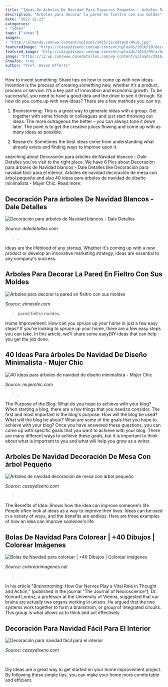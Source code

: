 ```yaml
---
title: "Ideas De Arboles De Navidad Para Espacios Pequeños ~ Arboles Para Decorar La Pared En Fieltro Con Sus Moldes"
description: "Arboles para decorar la pared en fieltro con sus moldes"
date: "2022-12-23"
categories:
- "ideas"
tags: ["ideas"]
images:
- "http://elmasde.com/wp-content/uploads/2015/12/edt8cd-MGi8.jpg"
featuredImage: "https://casaydiseno.com/wp-content/uploads/2016/10/decoracion-para-navidad-facil-interiores.jpg"
featured_image: "http://casaydiseno.com/wp-content/uploads/2015/09/arboles-navidad-decoracion-mesa-bonito.jpg"
image: "https://i2.wp.com/www.daledetalles.com/wp-content/uploads/2016/11/decoracion-para-arbol-de-navidad-blanco3.jpg"
ShowToc: true
author: "Prof. Davon Effertz"
---
```



How to invent something: Share tips on how to come up with new ideas.
Invention is the process of creating something new, whether it’s a product, process or service. It’s a key part of innovation and economic growth. To be successful, you need to have a good idea and the drive to see it through.
So how do you come up with new ideas? There are a few methods you can try:

1. Brainstorming: This is a great way to generate ideas with a group. Get together with some friends or colleagues and just start throwing out ideas. The more outrageous the better – you can always tone it down later. The point is to get the creative juices flowing and come up with as many ideas as possible.

2. Research: Sometimes the best ideas come from understanding what already exists and finding ways to improve upon it.

	

		
searching about Decoración para árboles de Navidad blancos - Dale Detalles you've visit to the right place. We have 6 Pics about Decoración para árboles de Navidad blancos - Dale Detalles like Decoración para navidad fácil para el interior, Arboles de navidad decoración de mesa con árbol pequeño and also 40 ideas para árboles de navidad de diseño minimalista - Mujer Chic. Read more:
		
    
## Decoración Para árboles De Navidad Blancos - Dale Detalles

<img loading=lazy src="https://i2.wp.com/www.daledetalles.com/wp-content/uploads/2016/11/decoracion-para-arbol-de-navidad-blanco3.jpg" onerror="this.onerror=null;this.src='https://tse2.mm.bing.net/th?id=OIP.EazBPXULNO1jaxZijNooGAHaH-&amp;pid=15.1';" alt="Decoración para árboles de Navidad blancos - Dale Detalles">

_Source: daledetalles.com_

>. 

	

Ideas are the lifeblood of any startup. Whether it's coming up with a new product or develop an innovative marketing strategy, ideas are essential to any company's success.

    
## Arboles Para Decorar La Pared En Fieltro Con Sus Moldes

<img loading=lazy src="http://elmasde.com/wp-content/uploads/2015/12/edt8cd-MGi8.jpg" onerror="this.onerror=null;this.src='https://tse1.mm.bing.net/th?id=OIP.om6G37y085ioPFWBROWhUwAAAA&amp;pid=15.1';" alt="Arboles para decorar la pared en fieltro con sus moldes">

_Source: elmasde.com_

>pared fieltro moldes. 

	

Home Improvement: How can you spruce up your home in just a few easy steps?
If you're looking to spruce up your home, there are a few easy steps you can take. In this article, we'll share some easyDIY ideas that can help you get the job done.

    
## 40 Ideas Para árboles De Navidad De Diseño Minimalista - Mujer Chic

<img loading=lazy src="https://mujerchic.com/wp-content/uploads/2017/11/arbol-de-navidad-de-material-reciclado.png" onerror="this.onerror=null;this.src='https://tse2.mm.bing.net/th?id=OIP.v0_n9MsNqDze5raP7wIAggHaLl&amp;pid=15.1';" alt="40 ideas para árboles de navidad de diseño minimalista - Mujer Chic">

_Source: mujerchic.com_

>. 

	

The Purpose of the Blog: What do you hope to achieve with your blog?
When starting a blog, there are a few things that you need to consider. The first and most important is the blog's purpose. How will the blog be used? What will the blog be about? What are some of the goals that you hope to achieve with your blog? Once you have answered these questions, you can come up with specific goals that you want to achieve with your blog. There are many different ways to achieve these goals, but it is important to think about what is important to you and what will help you grow as a writer.

    
## Arboles De Navidad Decoración De Mesa Con árbol Pequeño

<img loading=lazy src="http://casaydiseno.com/wp-content/uploads/2015/09/arboles-navidad-decoracion-mesa-bonito.jpg" onerror="this.onerror=null;this.src='https://tse4.mm.bing.net/th?id=OIP.NNwy6zvj0Jwxq3ZwTg_iPwHaLD&amp;pid=15.1';" alt="Arboles de navidad decoración de mesa con árbol pequeño">

_Source: casaydiseno.com_

>. 

	

The Benefits of Idea: Shows how the idea can improve someone's life
People often look at ideas as a way to improve their lives. Ideas can be used in a variety of ways, and the benefits are endless. Here are three examples of how an idea can improve someone's life.

    
## Bolas De Navidad Para Colorear | +40 Dibujos | Colorear Imágenes

<img loading=lazy src="https://colorearimagenes.net/wp-content/uploads/2018/11/BolasNavidad31.jpg" onerror="this.onerror=null;this.src='https://tse3.mm.bing.net/th?id=OIP.X0eyy8q4m2M4uJXWO1sc6wAAAA&amp;pid=15.1';" alt="Bolas de Navidad para colorear | +40 Dibujos | Colorear imágenes">

_Source: colorearimagenes.net_

>. 

	

In his article "Brainstroming: How Our Nerves Play a Vital Role in Thought and Action," (published in the journal "The Journal of Neuroscience"), Dr. Konrad Lorenz, a professor at the University of Vienna, suggested that our brains are actually two organs working in unison. He argued that the two systems work together to form a brainstrom, or group of integrated circuits. This group is what allows us to think and act effectively.

    
## Decoración Para Navidad Fácil Para El Interior

<img loading=lazy src="https://casaydiseno.com/wp-content/uploads/2016/10/decoracion-para-navidad-facil-interiores.jpg" onerror="this.onerror=null;this.src='https://tse2.mm.bing.net/th?id=OIP.xfVSYHGjPfk-xtdUZBSTfwHaLH&amp;pid=15.1';" alt="Decoración para navidad fácil para el interior">

_Source: casaydiseno.com_

>. 

	

Diy Ideas are a great way to get started on your home improvement project. By following these simple tips, you can make your home more comfortable and efficient.

